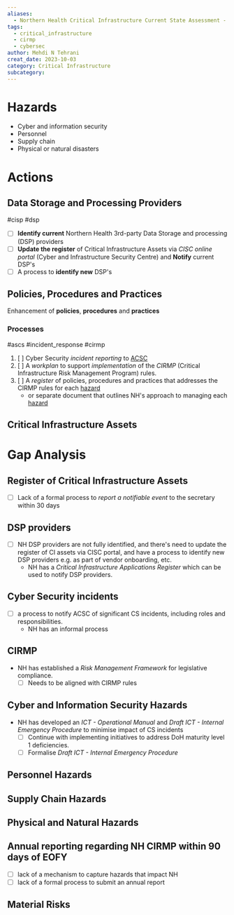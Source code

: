 ```yaml
---
aliases:
  - Northern Health Critical Infrastructure Current State Assessment - Sep 2023
tags:
  - critical_infrastructure
  - cirmp
  - cybersec
author: Mehdi N Tehrani
creat_date: 2023-10-03
category: Critical Infrastructure
subcategory:
---
```

# Hazards
- Cyber and information security
- Personnel
- Supply chain
- Physical or natural disasters
# Actions
## Data Storage and Processing Providers
#cisp #dsp
- [ ] **Identify current** Northern Health 3rd-party Data Storage and processing (DSP) providers
- [ ] **Update the register** of Critical Infrastructure Assets via *CISC online portal* (Cyber and Infrastructure Security Centre) and **Notify** current DSP's 
- [ ] A process to **identify new** DSP's

## Policies, Procedures and Practices
Enhancement of **policies**, **procedures** and **practices**
### Processes
#ascs #incident_response #cirmp
1.  [ ] Cyber Security *incident reporting* to [ACSC](https://www.cyber.gov.au/resources-business-and-government/essential-cyber-security/ism/cyber-security-guidelines/guidelines-cyber-security-incidents) 
2.  [ ] A *workplan* to support *implementation* of the *CIRMP* (Critical Infrastructure Risk Management Program) rules.
3.  [ ] A *register* of policies, procedures and practices that addresses the CIRMP rules for each [hazard](#Hazards)
	- or separate document that outlines NH's approach to managing each [hazard](#Hazards)

## Critical Infrastructure Assets


# Gap Analysis
## Register of Critical Infrastructure Assets
- [ ] Lack of a formal process to *report a notifiable event* to the secretary within 30 days
## DSP providers
- [ ] NH DSP providers are not fully identified, and there's need to update the register of CI assets via CISC portal, and have a process to identify new DSP providers e.g. as part of vendor onboarding, etc.
	- NH has a *Critical Infrastructure Applications Register* which can be used to notify DSP providers.
## Cyber Security incidents
- [ ] a process to notify ACSC of significant CS incidents, including roles and responsibilities.
	- NH has an informal process
## CIRMP
- NH has established a *Risk Management Framework* for legislative compliance. 
	- [ ] Needs to be aligned with CIRMP rules
## Cyber and Information Security Hazards
- NH has developed an *ICT - Operational Manual* and *Draft ICT - Internal Emergency Procedure* to minimise impact of CS incidents
	- [ ] Continue with implementing initiatives to address DoH maturity level 1 deficiencies.
	- [ ] Formalise *Draft ICT - Internal Emergency Procedure*
## Personnel Hazards
## Supply Chain Hazards
## Physical and Natural Hazards

## Annual reporting regarding NH CIRMP within 90 days of EOFY
- [ ] lack of a mechanism to capture hazards that impact NH
- [ ] lack of a formal process to submit an annual report

## Material Risks
